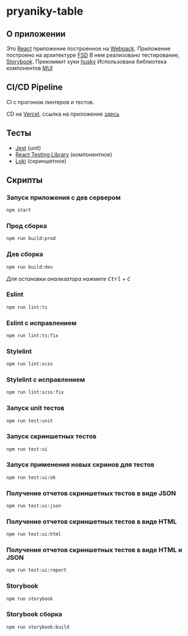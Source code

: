 # pryaniky-table

## О приложении
Это [React](https://react.dev/) приложение построенное на [Webpack](https://webpack.js.org/).
Приложение построено на архитектуре [FSD](https://feature-sliced.design/ru/)
В нем реализовано тестирование, [Storybook](https://storybook.js.org/).
Прекоммит хуки [husky](https://typicode.github.io/husky/)
Использована библиотека компонентов [MUI](https://mui.com/) 

## CI/CD Pipeline
CI с прогоном линтеров и тестов.

CD на [Vercel](https://vercel.com/), ссылка на приложение [здесь](https://pryaniky-table.vercel.app/)

## Тесты
- [Jest](https://jestjs.io/ru/) (unit)
- [React Testing Library](https://testing-library.com/docs/react-testing-library/intro/) (компонентное)
- [Loki](https://loki.js.org/) (скриншетное)

## Скрипты
### Запуск приложения с дев сервером
```bash
npm start
```

### Прод сборка
```bash
npm run build:prod
```

### Дев сборка
```bash
npm run build:dev
```
_Для остановки анализатора нажмите <kbd>Ctrl</kbd> + <kbd>C</kbd>_

### Eslint
```bash
npm run lint:ts
```
### Eslint с исправлением
```bash
npm run lint:ts:fix
```

### Stylelint
```bash
npm run lint:scss
```
### Stylelint с исправлением
```bash
npm run lint:scss:fix
```

### Запуск unit тестов
```bash
npm run test:unit
```

### Запуск скриншетных тестов
```bash
npm run test:ui
```

### Запуск применения новых скринов для тестов
```bash
npm run test:ui:ok
```

### Получение отчетов скриншетных тестов в виде JSON
```bash
npm run test:ui:json
```

### Получение отчетов скриншетных тестов в виде HTML
```bash
npm run test:ui:html
```

### Получение отчетов скриншетных тестов в виде HTML и JSON
```bash
npm run test:ui:report
```

### Storybook
```bash
npm run storybook
```
### Storybook сборка
```bash
npm run storybook:build
```




